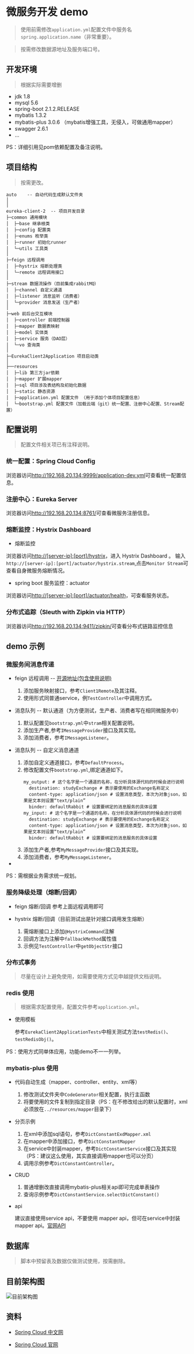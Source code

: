 # 微服务开发 demo

> 使用前需修改`application.yml`配置文件中服务名`spring.application.name`（非常重要）。

> 按需修改数据源地址及服务端口号。

## 开发环境

> 根据实际需要增删

- jdk 1.8
- mysql 5.6
- spring-boot 2.1.2.RELEASE
- mybatis 1.3.2
- mybatis-plus 3.0.6 （mybatis增强工具，无侵入，可做通用mapper）
- swagger 2.6.1
- ...

PS：详细引用见pom依赖配置及备注说明。

## 项目结构

> 按需更改。

```
auto    -- 自动代码生成默认文件夹
│
│
eureka-client-2  -- 项目开发目录
├─common 通用模块
│  ├─base 继承根类 
│  ├─config 配置类 
│  ├─enums 枚举类
│  ├─runner 初始化runner
│  └─utils 工具类
│
├─feign 远程调用
│  ├─hystrix 熔断处理类
│  └─remote 远程调用接口
│
├─stream 数据流操作（目前集成rabbitMQ）
│  ├─channel 自定义通道
│  ├─listener 消息监听（消费者）
│  └─provider 消息发送（生产者）
│
├─web 前后台交互模块
│  ├─controller 前端控制器
│  ├─mapper 数据表映射
│  ├─model 实体类
│  ├─service 服务（DAO层）
│  └─vo 查询类
│ 
├─EurekaClient2Application 项目启动类
│  
├──resources 
│  ├─lib 第三方jar依赖
│  ├─mapper 扩展mapper
│  ├─sql 项目涉及表结构及初始化数据
│  ├─static 静态资源 
│  ├─application.yml 配置文件 （用于添加个体项目配置信息）
│  └─bootstrap.yml 配置文件（加载云端（git）统一配置、注册中心配置、Stream配置） 

```

## 配置说明

> 配置文件相关项已有注释说明。

### 统一配置：Spring Cloud Config

浏览器访问<http://192.168.20.134:9999/application-dev.yml>可查看统一配置信息。

### 注册中心：Eureka Server

浏览器访问<http://192.168.20.134:8761/>可查看微服务注册信息。

### 熔断监控：Hystrix Dashboard

- 熔断监控

浏览器访问<http://[server-ip]:[port]/hystrix>，进入 Hystrix Dashboard 。
输入`http://[server-ip]:[port]/actuator/hystrix.stream`,点击`Monitor Stream`可查看自身微服务熔断情况。

- spring boot 服务监控：actuator

浏览器访问<http://[server-ip]:[port]/actuator/health>，可查看服务状态。

### 分布式追踪（Sleuth with Zipkin via HTTP）

浏览器访问<http://192.168.20.134:9411/zipkin/>可查看分布式链路监控信息

## demo 示例

### 微服务间消息传递

- feign 远程调用 -- [开源地址(包含使用说明)](https://github.com/OpenFeign/feign)
    1. 添加服务映射接口，参考`Client1Remote`及其注释。
    1. 使用形式同普通service，例`TestController`中调用方式。

- 消息队列 -- 默认通道（为方便测试，生产者、消费者写在相同微服务中） 
    1. 默认配置见`bootstrap.yml`中`stram`相关配置说明。
    1. 添加生产者,参考`IMessageProvider`接口及其实现。
    1. 添加消费者，参考`IMessageListener`。
    
- 消息队列 -- 自定义消息通道
    1. 添加自定义通道接口，参考`DefaultProcess`。
    1. 修改配置文件`bootstrap.yml`,绑定通道如下。
        ```
        my_output: # 这个名字是一个通道的名称，在分析具体源代码的时候会进行说明
          destination: studyExchange # 表示要使用的Exchange名称定义
          content-type: application/json # 设置消息类型，本次为对象json，如果是文本则设置“text/plain”
          binder: defaultRabbit # 设置要绑定的消息服务的具体设置
        my_input: # 这个名字是一个通道的名称，在分析具体源代码的时候会进行说明
          destination: studyExchange # 表示要使用的Exchange名称定义
          content-type: application/json # 设置消息类型，本次为对象json，如果是文本则设置“text/plain”
          binder: defaultRabbit # 设置要绑定的消息服务的具体设置
        ```
    1. 添加生产者,参考`MyMessageProvider`接口及其实现。
    1. 添加消费者，参考`MyMessageListener`。
    
- 
    
PS：需根据业务需求统一规划。    

### 服务降级处理（熔断/回调）

- feign 熔断/回调 参考上面远程调用即可

- hystrix 熔断/回调（目前测试出是针对接口调用发生熔断）
    1. 需熔断接口上添加`@HystrixCommand`注解
    2. 回调方法为注解中`fallbackMethod`属性值
    3. 示例见`TestController`中`getObjectStr`接口

### 分布式事务

> 尽量在设计上避免使用，如需要使用方式见申越提供文档说明。

### redis 使用

> 根据需求配置使用，配置文件参考`application.yml`。

- 使用模板
    
    参考`EurekaClient2ApplicationTests`中相关测试方法`testRedis()`、`testRedisObj()`。
    
PS：使用方式同单体应用，功能demo不一一列举。    

### mybatis-plus 使用

- 代码自动生成（mapper、controller、entity、xml等）
    1. 修改测试文件夹中`CodeGenerator`相关配置，执行主函数
    2. 将要使用的文件复制到指定目录（PS：在不修改给出的默认配置时，xml必须放在`../resources/mapper`目录下）

- 分页示例
    1. 在xml中添加sql语句，参考`DictConstantExdMapper.xml`
    2. 在mapper中添加接口，参考`DictConstantMapper`
    3. 在service中封装mapper，参考`DictConstantService`接口及其实现（PS：建议这么使用，其实直接调用mapper也可以分页）
    4. 调用示例参考`DictConstantController`。
    
- CRUD 
    1. 普通增删改直接调用mybatis-plus相关api即可完成单表操作
    2. 查询示例参考`DictConstantService.selectDictConstant()`
    
- api

    建议直接使用service api，不要使用 mapper api，但可在service中封装mapper api。[官网API](https://mp.baomidou.com/guide/crud-interface.html)
    
## 数据库

> 脚本中预留表及数据仅做测试使用，按需删除。

## 目前架构图

![目前架构图](http://assets.processon.com/chart_image/5c49b9c0e4b0641c83e8d829.png)

## 资料

- [Spring Cloud 中文网](https://springcloud.cc/)

- [Spring Cloud 官网](https://spring.io/projects/spring-cloud)

